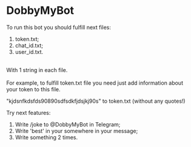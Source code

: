# DobbyMyBot

To run this bot you should fulfill next files:

1. token.txt;
2. chat_id.txt;
3. user_id.txt.

<br>
With 1 string in each file.<br>
<br>
For example, to fulfill token.txt file you need just add information about<br> 
your token to this file. 

"kjdsnfkdsfds90890sdfsdkfjdsjkj90s" to token.txt (without any quotes!)


Try next features:

1. Write /joke to @DobbyMyBot in Telegram;
2. Write 'best' in your somewhere in your message;
3. Write something 2 times.